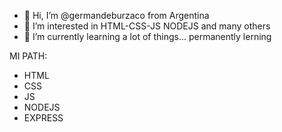 - 👋 Hi, I’m @germandeburzaco from Argentina 
- 👀 I’m interested in HTML-CSS-JS NODEJS and many others
- 🌱 I’m currently learning a lot of things... permanently lerning

MI PATH:
  * HTML    
  * CSS     
  * JS     
  * NODEJS  
  * EXPRESS 
  
  


<!---
germandeburzaco/germandeburzaco is a ✨ special ✨ repository because its `README.md` (this file) appears on your GitHub profile.
You can click the Preview link to take a look at your changes.
--->

